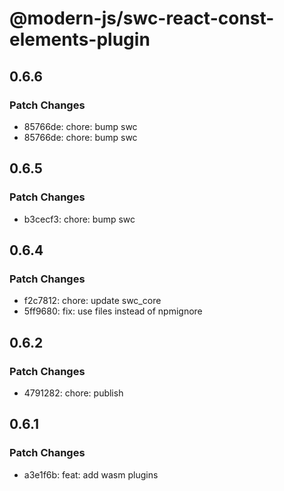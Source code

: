 # @modern-js/swc-react-const-elements-plugin

## 0.6.6

### Patch Changes

- 85766de: chore: bump swc
- 85766de: chore: bump swc

## 0.6.5

### Patch Changes

- b3cecf3: chore: bump swc

## 0.6.4

### Patch Changes

- f2c7812: chore: update swc_core
- 5ff9680: fix: use files instead of npmignore

## 0.6.2

### Patch Changes

- 4791282: chore: publish

## 0.6.1

### Patch Changes

- a3e1f6b: feat: add wasm plugins
